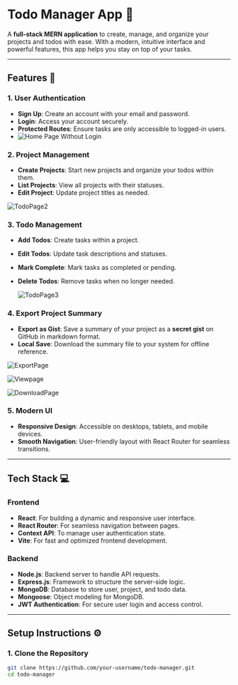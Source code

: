 # **Todo Manager App** 📝

A **full-stack MERN application** to create, manage, and organize your projects and todos with ease. With a modern, intuitive interface and powerful features, this app helps you stay on top of your tasks.

---

## **Features** 🌟

### **1. User Authentication**
- **Sign Up**: Create an account with your email and password.  
- **Login**: Access your account securely.  
- **Protected Routes**: Ensure tasks are only accessible to logged-in users.
- 
  ![Home Page Without Login](https://github.com/user-attachments/assets/aedff3d0-4fea-4924-9db2-5a13b2a87d39)


### **2. Project Management**
- **Create Projects**: Start new projects and organize your todos within them.
- **List Projects**: View all projects with their statuses.  
- **Edit Project**: Update project titles as needed.

 ![TodoPage2](https://github.com/user-attachments/assets/5756f7f3-5038-42b1-a12a-c017e1b83d43)


### **3. Todo Management**
- **Add Todos**: Create tasks within a project.  
- **Edit Todos**: Update task descriptions and statuses.  
- **Mark Complete**: Mark tasks as completed or pending.  
- **Delete Todos**: Remove tasks when no longer needed.

  ![TodoPage3](https://github.com/user-attachments/assets/664e58ac-24bd-4ebe-8202-6ab3e5e3c3c6)


### **4. Export Project Summary**
- **Export as Gist**: Save a summary of your project as a **secret gist** on GitHub in markdown format.  
- **Local Save**: Download the summary file to your system for offline reference.

![ExportPage](https://github.com/user-attachments/assets/35566baa-f243-4db8-9402-7c1e55bc7d92)


![Viewpage](https://github.com/user-attachments/assets/926c5a5f-04a3-4d14-b67d-6ee75510e034)


![DownloadPage](https://github.com/user-attachments/assets/d04e55d5-a1ba-4bbd-9e90-599f9ff5f788)


### **5. Modern UI**
- **Responsive Design**: Accessible on desktops, tablets, and mobile devices.  
- **Smooth Navigation**: User-friendly layout with React Router for seamless transitions.  

---

## **Tech Stack** 💻

### **Frontend**
- **React**: For building a dynamic and responsive user interface.  
- **React Router**: For seamless navigation between pages.  
- **Context API**: To manage user authentication state.  
- **Vite**: For fast and optimized frontend development.

### **Backend**
- **Node.js**: Backend server to handle API requests.  
- **Express.js**: Framework to structure the server-side logic.  
- **MongoDB**: Database to store user, project, and todo data.  
- **Mongoose**: Object modeling for MongoDB.  
- **JWT Authentication**: For secure user login and access control.

---

## **Setup Instructions** ⚙️

### **1. Clone the Repository**
```bash
git clone https://github.com/your-username/todo-manager.git
cd todo-manager
